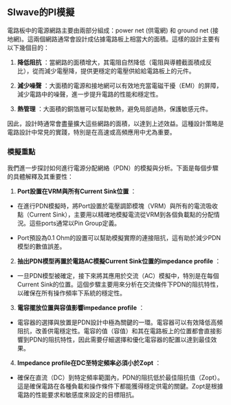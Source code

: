 SIwave的PI模擬
---

電路板中的電源網路主要由兩部分組成：power net (供電網) 和 ground net (接地網)。這兩個網路通常會設計成佔據電路板上相當大的面積。這樣的設計主要有以下幾個目的：
 
1. **降低阻抗** ：當網路的面積增大，其電阻自然降低（電阻與導體截面積成反比），從而減少電壓降，提供更穩定的電壓供給給電路板上的元件。
 
2. **減少噪聲** ：大面積的電源和接地網可以有效地充當電磁干擾（EMI）的屏障，減少電路中的噪聲，進一步提升電路的性能和穩定性。
 
3. **熱管理** ：大面積的銅箔層可以幫助散熱，避免局部過熱，保護敏感元件。

因此，設計時通常會盡量擴大這些網路的面積，以達到上述效益。這種設計策略是電路設計中常見的實踐，特別是在高速或高頻應用中尤為重要。

### 模擬重點
我們進一步探討如何進行電源分配網絡（PDN）的模擬與分析。下面是每個步驟的具體解釋及其重要性：
 
1. **Port設置在VRM與所有Current Sink位置** ：
  - 在進行PDN模擬時，將Port設置於電壓調節模塊（VRM）與所有的電流吸收點（Current Sink），主要用以精確地模擬電流從VRM到各個負載點的分配情況。這些ports通常以Pin Group定義。

  - Port預設為0.1 Ohm的設置可以幫助模擬實際的連接阻抗，這有助於減少PDN模型的數值誤差。
 
2. **抽出PDN模型再置於電路AC模擬Current Sink位置的impedance profile** ：
  - 一旦PDN模型被確定，接下來將其應用於交流（AC）模擬中，特別是在每個Current Sink的位置。這個步驟主要用來分析在交流條件下PDN的阻抗特性，以確保在所有操作頻率下系統的穩定性。
 
3. **電容擺放位置與容值影響impedance profile** ：
  - 電容器的選擇與放置是PDN設計中極為關鍵的一環。電容器可以有效降低高頻阻抗，改善供電穩定性。電容的值（容值）和其在電路板上的位置都會直接影響到PDN的阻抗特性，因此需要仔細選擇和優化電容器的配置以達到最佳效果。
 
4. **Impedance profile在DC至特定頻率必須小於Zopt** ：
  - 確保在直流（DC）到特定頻率範圍內，PDN的阻抗低於最佳阻抗值（Zopt）。這是確保電路在各種負載和操作條件下都能獲得穩定供電的關鍵。Zopt是根據電路的性能要求和敏感度來設定的目標阻抗。